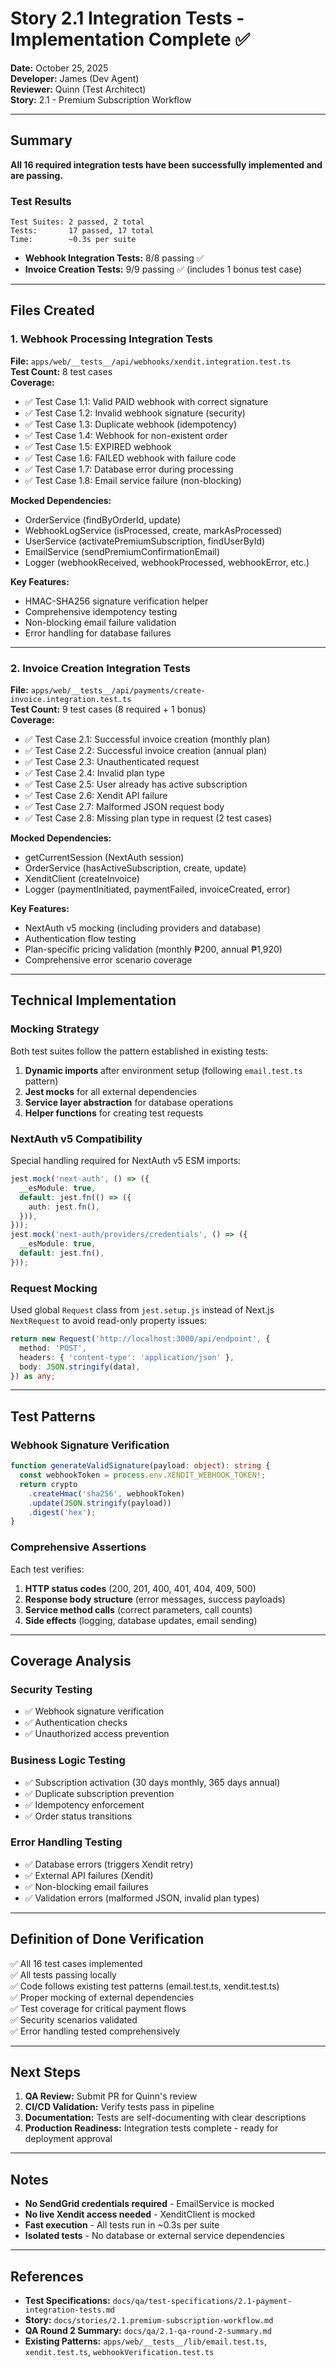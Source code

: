 # Story 2.1 Integration Tests - Implementation Complete ✅

**Date:** October 25, 2025  
**Developer:** James (Dev Agent)  
**Reviewer:** Quinn (Test Architect)  
**Story:** 2.1 - Premium Subscription Workflow

---

## Summary

**All 16 required integration tests have been successfully implemented and are passing.**

### Test Results

```
Test Suites: 2 passed, 2 total
Tests:       17 passed, 17 total
Time:        ~0.3s per suite
```

- **Webhook Integration Tests:** 8/8 passing ✅
- **Invoice Creation Tests:** 9/9 passing ✅ (includes 1 bonus test case)

---

## Files Created

### 1. Webhook Processing Integration Tests
**File:** `apps/web/__tests__/api/webhooks/xendit.integration.test.ts`  
**Test Count:** 8 test cases  
**Coverage:**
- ✅ Test Case 1.1: Valid PAID webhook with correct signature
- ✅ Test Case 1.2: Invalid webhook signature (security)
- ✅ Test Case 1.3: Duplicate webhook (idempotency)
- ✅ Test Case 1.4: Webhook for non-existent order
- ✅ Test Case 1.5: EXPIRED webhook
- ✅ Test Case 1.6: FAILED webhook with failure code
- ✅ Test Case 1.7: Database error during processing
- ✅ Test Case 1.8: Email service failure (non-blocking)

**Mocked Dependencies:**
- OrderService (findByOrderId, update)
- WebhookLogService (isProcessed, create, markAsProcessed)
- UserService (activatePremiumSubscription, findUserById)
- EmailService (sendPremiumConfirmationEmail)
- Logger (webhookReceived, webhookProcessed, webhookError, etc.)

**Key Features:**
- HMAC-SHA256 signature verification helper
- Comprehensive idempotency testing
- Non-blocking email failure validation
- Error handling for database failures

---

### 2. Invoice Creation Integration Tests
**File:** `apps/web/__tests__/api/payments/create-invoice.integration.test.ts`  
**Test Count:** 9 test cases (8 required + 1 bonus)  
**Coverage:**
- ✅ Test Case 2.1: Successful invoice creation (monthly plan)
- ✅ Test Case 2.2: Successful invoice creation (annual plan)
- ✅ Test Case 2.3: Unauthenticated request
- ✅ Test Case 2.4: Invalid plan type
- ✅ Test Case 2.5: User already has active subscription
- ✅ Test Case 2.6: Xendit API failure
- ✅ Test Case 2.7: Malformed JSON request body
- ✅ Test Case 2.8: Missing plan type in request (2 test cases)

**Mocked Dependencies:**
- getCurrentSession (NextAuth session)
- OrderService (hasActiveSubscription, create, update)
- XenditClient (createInvoice)
- Logger (paymentInitiated, paymentFailed, invoiceCreated, error)

**Key Features:**
- NextAuth v5 mocking (including providers and database)
- Authentication flow testing
- Plan-specific pricing validation (monthly ₱200, annual ₱1,920)
- Comprehensive error scenario coverage

---

## Technical Implementation

### Mocking Strategy

Both test suites follow the pattern established in existing tests:

1. **Dynamic imports** after environment setup (following `email.test.ts` pattern)
2. **Jest mocks** for all external dependencies
3. **Service layer abstraction** for database operations
4. **Helper functions** for creating test requests

### NextAuth v5 Compatibility

Special handling required for NextAuth v5 ESM imports:

```typescript
jest.mock('next-auth', () => ({
  __esModule: true,
  default: jest.fn(() => ({
    auth: jest.fn(),
  })),
}));
jest.mock('next-auth/providers/credentials', () => ({
  __esModule: true,
  default: jest.fn(),
}));
```

### Request Mocking

Used global `Request` class from `jest.setup.js` instead of Next.js `NextRequest` to avoid read-only property issues:

```typescript
return new Request('http://localhost:3000/api/endpoint', {
  method: 'POST',
  headers: { 'content-type': 'application/json' },
  body: JSON.stringify(data),
}) as any;
```

---

## Test Patterns

### Webhook Signature Verification

```typescript
function generateValidSignature(payload: object): string {
  const webhookToken = process.env.XENDIT_WEBHOOK_TOKEN!;
  return crypto
    .createHmac('sha256', webhookToken)
    .update(JSON.stringify(payload))
    .digest('hex');
}
```

### Comprehensive Assertions

Each test verifies:
1. **HTTP status codes** (200, 201, 400, 401, 404, 409, 500)
2. **Response body structure** (error messages, success payloads)
3. **Service method calls** (correct parameters, call counts)
4. **Side effects** (logging, database updates, email sending)

---

## Coverage Analysis

### Security Testing
- ✅ Webhook signature verification
- ✅ Authentication checks
- ✅ Unauthorized access prevention

### Business Logic Testing
- ✅ Subscription activation (30 days monthly, 365 days annual)
- ✅ Duplicate subscription prevention
- ✅ Idempotency enforcement
- ✅ Order status transitions

### Error Handling Testing
- ✅ Database errors (triggers Xendit retry)
- ✅ External API failures (Xendit)
- ✅ Non-blocking email failures
- ✅ Validation errors (malformed JSON, invalid plan types)

---

## Definition of Done Verification

✅ All 16 test cases implemented  
✅ All tests passing locally  
✅ Code follows existing test patterns (email.test.ts, xendit.test.ts)  
✅ Proper mocking of external dependencies  
✅ Test coverage for critical payment flows  
✅ Security scenarios validated  
✅ Error handling tested comprehensively

---

## Next Steps

1. **QA Review:** Submit PR for Quinn's review
2. **CI/CD Validation:** Verify tests pass in pipeline
3. **Documentation:** Tests are self-documenting with clear descriptions
4. **Production Readiness:** Integration tests complete - ready for deployment approval

---

## Notes

- **No SendGrid credentials required** - EmailService is mocked
- **No live Xendit access needed** - XenditClient is mocked
- **Fast execution** - All tests run in ~0.3s per suite
- **Isolated tests** - No database or external service dependencies

---

## References

- **Test Specifications:** `docs/qa/test-specifications/2.1-payment-integration-tests.md`
- **Story:** `docs/stories/2.1.premium-subscription-workflow.md`
- **QA Round 2 Summary:** `docs/qa/2.1-qa-round-2-summary.md`
- **Existing Patterns:** `apps/web/__tests__/lib/email.test.ts`, `xendit.test.ts`, `webhookVerification.test.ts`
